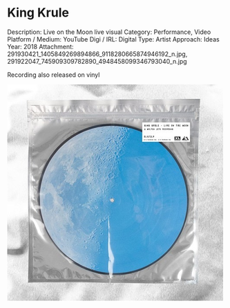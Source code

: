 # King Krule

Description: Live on the Moon live visual
Category: Performance, Video
Platform / Medium: YouTube
Digi / IRL: Digital
Type: Artist
Approach: Ideas
Year: 2018
Attachment: 291930421_1405849269894866_9118280665874946192_n.jpg, 291922047_745909309782890_4948458099346793040_n.jpg

Recording also released on vinyl

![291930421_1405849269894866_9118280665874946192_n.jpg](King%20Krule%2026bd3798725d815a8024e8fb4e0e08ff/291930421_1405849269894866_9118280665874946192_n.jpg)